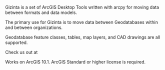 Gizinta is a set of ArcGIS Desktop Tools written with arcpy for moving data between formats and data models.

The primary use for Gizinta is to move data between Geodatabases within and between organizations.

Geodatabase feature classes, tables, map layers, and CAD drawings are all supported.

Check us out at 

Works on ArcGIS 10.1. ArcGIS Standard or higher license is required.

